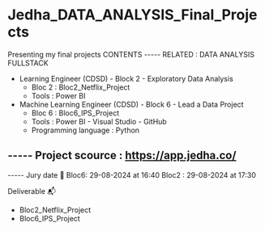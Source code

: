 # Jedha_DATA_ANALYSIS_Final_Projects
Presenting my final projects
CONTENTS
----- RELATED : DATA ANALYSIS FULLSTACK 
- Learning Engineer (CDSD) - Block 2 - Exploratory Data Analysis 
  - Bloc 2 : Bloc2_Netflix_Project
  - Tools : Power BI
- Machine Learning Engineer (CDSD) - Block 6 - Lead a Data Project
  - Bloc 6 : Bloc6_IPS_Project
  - Tools : Power BI - Visual Studio - GitHub
  - Programming language : Python

----- Project scource : https://app.jedha.co/ 
-
----- Jury date 🎯
 Bloc6: 29-08-2024 at 16:40
 Bloc2 : 29-08-2024 at 17:30

Deliverable 📬
- Bloc2_Netflix_Project
- Bloc6_IPS_Project